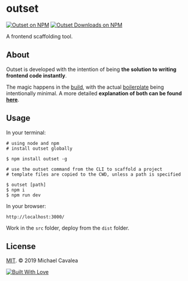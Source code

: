 # outset

[![Outset on NPM](https://img.shields.io/npm/v/outset.svg?style=flat-square)](https://www.npmjs.com/package/outset) [![Outset Downloads on NPM](https://img.shields.io/npm/dm/outset.svg?style=flat-square)](https://www.npmjs.com/package/outset)

A frontend scaffolding tool.

## About

Outset is developed with the intention of being **the solution to writing frontend code instantly**.

The magic happens in the [build](https://github.com/callmecavs/outset/blob/master/template/gulpfile.js), with the actual [boilerplate](https://github.com/callmecavs/outset/tree/master/template/src) being intentionally minimal. A more detailed **explanation of both can be found [here](https://github.com/callmecavs/outset/blob/master/BUILD.md)**.

## Usage

In your terminal:

```shell
# using node and npm
# install outset globally

$ npm install outset -g

# use the outset command from the CLI to scaffold a project
# template files are copied to the CWD, unless a path is specified

$ outset [path]
$ npm i
$ npm run dev
```

In your browser:

```shell
http://localhost:3000/
```

Work in the `src` folder, deploy from the `dist` folder.

## License

[MIT](https://opensource.org/licenses/MIT). © 2019 Michael Cavalea

[![Built With Love](http://forthebadge.com/images/badges/built-with-love.svg)](http://forthebadge.com)
